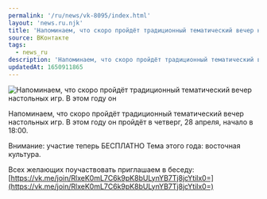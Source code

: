 ```yaml
---
permalink: '/ru/news/vk-8095/index.html'
layout: 'news.ru.njk'
title: 'Напоминаем, что скоро пройдёт традиционный тематический вечер настольных игр.'
source: ВКонтакте
tags:
  - news_ru
description: 'Напоминаем, что скоро пройдёт традиционный тематический вечер настольных игр.'
updatedAt: 1650911865
---
```

![Напоминаем, что скоро пройдёт традиционный тематический вечер настольных игр. В этом году он](https://sun9-24.userapi.com/s/v1/ig2/bU4Ussa8AdwYzKnWGCZttSdl0aOnb43482YWWd8ZpMTaDte06BEJxiS0K2QBD1vbR4SgXtc3zcYKl9nlDYSnBQWW.jpg?size=1280x853&quality=96&type=album)

Напоминаем, что скоро пройдёт традиционный тематический вечер настольных игр. В этом году он пройдёт в четверг, 28 апреля, начало в 18:00.

Внимание: участие теперь БЕСПЛАТНО
Тема этого года: восточная культура.

Всех желающих поучаствовать приглашаем в беседу: [https://vk.me/join/RlxeK0mL7C6k9pK8bULynYB7Tj8jcYtilx0=](https://vk.me/join/RlxeK0mL7C6k9pK8bULynYB7Tj8jcYtilx0=)
